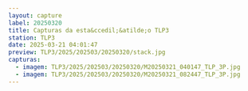 ```yaml
---
layout: capture
label: 20250320
title: Capturas da esta&ccedil;&atilde;o TLP3
station: TLP3
date: 2025-03-21 04:01:47
preview: TLP3/2025/202503/20250320/stack.jpg
capturas:
  - imagem: TLP3/2025/202503/20250320/M20250321_040147_TLP_3P.jpg
  - imagem: TLP3/2025/202503/20250320/M20250321_082447_TLP_3P.jpg
---
```

